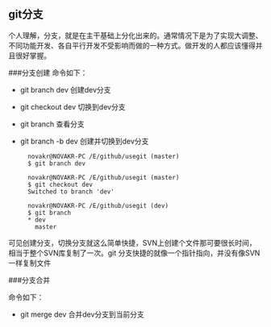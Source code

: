 ## git分支
个人理解，分支，就是在主干基础上分化出来的。通常情况下是为了实现大调整、不同功能开发、各自平行开发不受影响而做的一种方式。做开发的人都应该懂得并且很好掌握。

###分支创建
命令如下：  

- git branch dev 	创建dev分支
- git checkout dev	切换到dev分支
- git branch		查看分支 		
- git branch -b dev 创建并切换到dev分支

		novakr@NOVAKR-PC /E/github/usegit (master)
		$ git branch dev
		
		novakr@NOVAKR-PC /E/github/usegit (master)
		$ git checkout dev
		Switched to branch 'dev'
		
		novakr@NOVAKR-PC /E/github/usegit (dev)
		$ git branch
		* dev
		  master

可见创建分支，切换分支就这么简单快捷，SVN上创建个文件那可要很长时间，相当于整个SVN库复制了一次。git 分支快捷的就像一个指针指向，并没有像SVN一样复制文件

###分支合并

命令如下：  

- git merge dev		合并dev分支到当前分支




